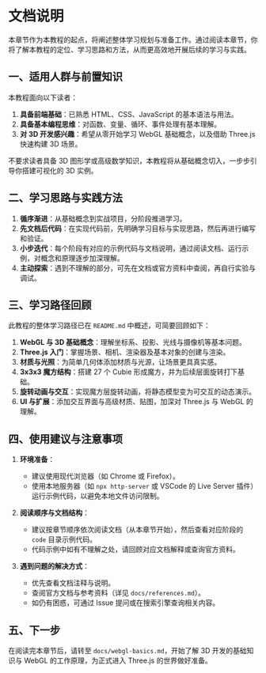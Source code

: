 # 文档说明

本章节作为本教程的起点，将阐述整体学习规划与准备工作。通过阅读本章节，你将了解本教程的定位、学习思路和方法，从而更高效地开展后续的学习与实践。

## 一、适用人群与前置知识

本教程面向以下读者：

1. **具备前端基础**：已熟悉 HTML、CSS、JavaScript 的基本语法与用法。
2. **具备基本编程思维**：对函数、变量、循环、事件处理有基本理解。
3. **对 3D 开发感兴趣**：希望从零开始学习 WebGL 基础概念，以及借助 Three.js 快速构建 3D 场景。

不要求读者具备 3D 图形学或高级数学知识，本教程将从基础概念切入，一步步引导你搭建可视化的 3D 实例。

## 二、学习思路与实践方法

1. **循序渐进**：从基础概念到实战项目，分阶段推进学习。  
2. **先文档后代码**：在实现代码前，先明确学习目标与实现思路，然后再进行编写和验证。  
3. **小步迭代**：每个阶段有对应的示例代码与文档说明，通过阅读文档、运行示例，对概念和原理逐步加深理解。  
4. **主动探索**：遇到不理解的部分，可先在文档或官方资料中查阅，再自行实验与调试。

## 三、学习路径回顾

此教程的整体学习路径已在 `README.md` 中概述，可简要回顾如下：

1. **WebGL 与 3D 基础概念**：理解坐标系、投影、光线与摄像机等基本问题。  
2. **Three.js 入门**：掌握场景、相机、渲染器及基本对象的创建与渲染。  
3. **材质与光照**：为简单几何体添加材质与光源，让场景更具真实感。  
4. **3x3x3 魔方结构**：搭建 27 个 Cubie 形成魔方，并为后续层面旋转打下基础。  
5. **旋转动画与交互**：实现魔方层旋转动画，将静态模型变为可交互的动态演示。  
6. **UI 与扩展**：添加交互界面与高级材质、贴图，加深对 Three.js 与 WebGL 的理解。

## 四、使用建议与注意事项

1. **环境准备**：  
   - 建议使用现代浏览器（如 Chrome 或 Firefox）。  
   - 使用本地服务器（如 `npx http-server` 或 VSCode 的 Live Server 插件）运行示例代码，以避免本地文件访问限制。  

2. **阅读顺序与文档结构**：  
   - 建议按章节顺序依次阅读文档（从本章节开始），然后查看对应阶段的 `code` 目录示例代码。  
   - 代码示例中如有不理解之处，请回顾对应文档解释或查询官方资料。

3. **遇到问题的解决方式**：  
   - 优先查看文档注释与说明。  
   - 查阅官方文档与参考资料（详见 `docs/references.md`）。  
   - 如仍有困惑，可通过 Issue 提问或在搜索引擎查询相关内容。

## 五、下一步

在阅读完本章节后，请转至 `docs/webgl-basics.md`，开始了解 3D 开发的基础知识与 WebGL 的工作原理，为正式进入 Three.js 的世界做好准备。
